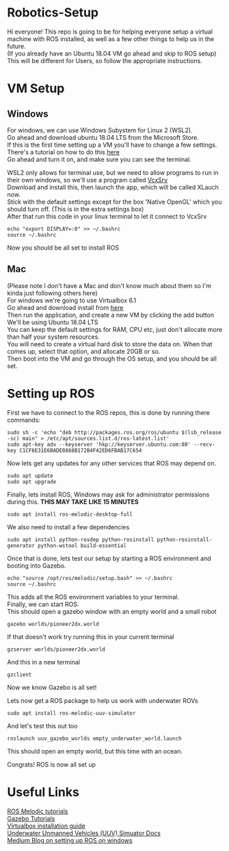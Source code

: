 # Robotics-Setup
Hi everyone!
This repo is going to be for helping everyone setup a virtual machine with ROS installed, as well as a few other things to help us in the future.\
(If you already have an Ubuntu 18.04 VM go ahead and skip to ROS setup)\
This will be different for Users, so follow the appropriate instructions.

# VM Setup

## Windows
For windows, we can use Windows Subystem for Linux 2 (WSL2).\
Go ahead and download ubuntu 18.04 LTS from the Microsoft Store.\
If this is the first time setting up a VM you'll have to change a few settings.
There's a tutorial on how to do this [here](https://docs.microsoft.com/en-us/windows/wsl/install-win10)\
Go ahead and turn it on, and make sure you can see the terminal.

WSL2 only allows for terminal use, but we need to allow programs to run in their own windows, so we'll use a program called [VcxSrv](https://sourceforge.net/projects/vcxsrv/)\
Download and install this, then launch the app, which will be called XLauch now.\
Stick with the default settings except for the box 'Native OpenGL' which you should turn off. (This is in the extra settings box)\
After that run this code in your linux terminal to let it connect to VcxSrv
```
echo "export DISPLAY=:0" >> ~/.bashrc
source ~/.bashrc
```
Now you should be all set to install ROS

## Mac
(Please note I don't have a Mac and don't know much about them so I'm kinda just following others here)\
For windows we're going to use Virtualbox 6.1\
Go ahead and download install from [here](https://www.virtualbox.org/wiki/Downloads)\
Then run the application, and create a new VM by clicking the add button\
We'll be using Ubuntu 18.04 LTS\
You can keep the default settings for RAM, CPU etc, just don't allocate more than half your system resources.\
You will need to create a virtual hard disk to store the data on. When that comes up, select that option, and allocate 20GB or so.\
Then boot into the VM and go through the OS setup, and you should be all set.

# Setting up ROS
First we have to connect to the ROS repos, this is done by running there commands:
```
sudo sh -c 'echo "deb http://packages.ros.org/ros/ubuntu $(lsb_release -sc) main" > /etc/apt/sources.list.d/ros-latest.list'
sudo apt-key adv --keyserver 'hkp://keyserver.ubuntu.com:80' --recv-key C1CF6E31E6BADE8868B172B4F42ED6FBAB17C654
```
Now lets get any updates for any other services that ROS may depend on.
```
sudo apt update
sudo apt upgrade
```
Finally, lets install ROS, Windows may ask for administrator permissions during this.
**THIS MAY TAKE LIKE 15 MINUTES**
```
sudo apt install ros-melodic-desktop-full
```
We also need to install a few dependencies
```
sudo apt install python-rosdep python-rosinstall python-rosinstall-generator python-wstool build-essential
```
Once that is done, lets test our setup by starting a ROS environment and booting into Gazebo.
```
echo "source /opt/ros/melodic/setup.bash" >> ~/.bashrc
source ~/.bashrc
```
This adds all the ROS environment variables to your terminal.\
Finally, we can start ROS.\
This should open a gazebo window with an empty world and a small robot
```
gazebo worlds/pioneer2dx.world
```
If that doesn't work try running this in your current terminal
```
gzserver worlds/pioneer2dx.world
```
And this in a new terminal
```
gzclient
```
Now we know Gazebo is all set!

Lets now get a ROS package to help us work with underwater ROVs
```
sudo apt install ros-melodic-uuv-simulator
```
And let's test this out too
```
roslaunch uuv_gazebo_worlds empty_underwater_world.launch
```
This should open an empty world, but this time with an ocean.

Congrats! ROS is now all set up


# Useful Links
[ROS Melodic tutorials](http://wiki.ros.org/ROS/Tutorials)\
[Gazebo Tutorials](http://gazebosim.org/tutorials)\
[Virtualbox installation guide](https://www.virtualbox.org/manual/ch01.html#gui-createvm)\
[Underwater Unmanned Vehicles (UUV) Simuator Docs](https://uuvsimulator.github.io/)\
[Medium Blog on setting up ROS on windows](https://medium.com/fresnostatedx/ros-environment-setup-for-windows-without-virtualbox-8fc14faad59e#:~:text=In%20order%20to%20run%20any,apps%20directly%20from%20Ubuntu%20WSL.&text=Note%3A%20Make%20sure%20you%20start,GUI%20apps%20from%20Ubuntu%20WSL.)
